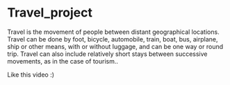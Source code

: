 # Travel_project
Travel is the movement of people between distant geographical locations. Travel can be done by foot, bicycle, automobile, train, boat, bus, airplane, ship or other means, with or without luggage, and can be one way or round trip. Travel can also include relatively short stays between successive movements, as in the case of tourism..

Like this video :)

